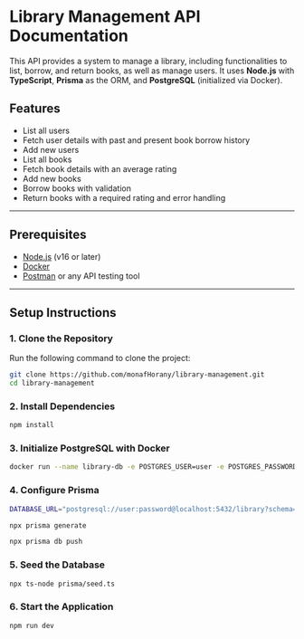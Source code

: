 # Library Management API Documentation

This API provides a system to manage a library, including functionalities to list, borrow, and return books, as well as manage users. It uses **Node.js** with **TypeScript**, **Prisma** as the ORM, and **PostgreSQL** (initialized via Docker).

## Features
- List all users
- Fetch user details with past and present book borrow history
- Add new users
- List all books
- Fetch book details with an average rating
- Add new books
- Borrow books with validation
- Return books with a required rating and error handling

---

## Prerequisites
- [Node.js](https://nodejs.org/) (v16 or later)
- [Docker](https://www.docker.com/)
- [Postman](https://www.postman.com/) or any API testing tool

---

## Setup Instructions

### 1. Clone the Repository
Run the following command to clone the project:
```bash
git clone https://github.com/monafHorany/library-management.git
cd library-management
```
### 2. Install Dependencies
```bash
npm install
```
### 3. Initialize PostgreSQL with Docker
```bash
docker run --name library-db -e POSTGRES_USER=user -e POSTGRES_PASSWORD=password -e POSTGRES_DB=library -p 5432:5432 -d postgres
```
### 4. Configure Prisma
```bash
DATABASE_URL="postgresql://user:password@localhost:5432/library?schema=public"

npx prisma generate

npx prisma db push
```
### 5. Seed the Database
```bash
npx ts-node prisma/seed.ts
```
### 6. Start the Application
```bash
npm run dev
```

